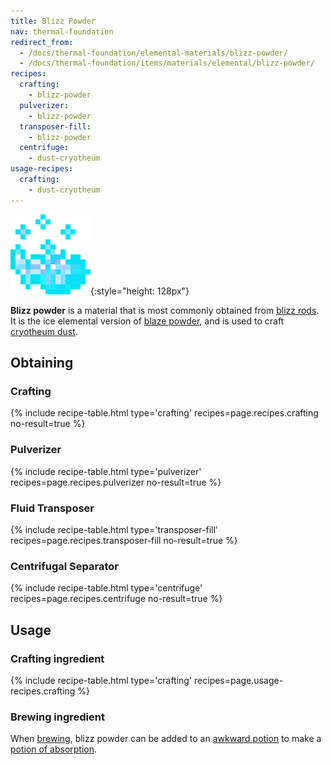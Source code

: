 ```yaml
---
title: Blizz Powder
nav: thermal-foundation
redirect_from:
  - /docs/thermal-foundation/elemental-materials/blizz-powder/
  - /docs/thermal-foundation/items/materials/elemental/blizz-powder/
recipes:
  crafting:
    - blizz-powder
  pulverizer:
    - blizz-powder
  transposer-fill:
    - blizz-powder
  centrifuge:
    - dust-cryotheum
usage-recipes:
  crafting:
    - dust-cryotheum
---
```


![Blizz powder](/assets/images/thermal-foundation/blizz-powder.gif){:style="height: 128px"}


**Blizz powder** is a material that is most commonly obtained from [blizz
rods](/docs/blizz-rod/). It is the ice elemental version of [blaze
powder](https://minecraft.gamepedia.com/Blaze_Powder), and is used to craft
[cryotheum dust](/docs/cryotheum-dust/).


Obtaining
---------

### Crafting
{% include recipe-table.html type='crafting' recipes=page.recipes.crafting no-result=true %}

### Pulverizer
{% include recipe-table.html type='pulverizer' recipes=page.recipes.pulverizer no-result=true %}

### Fluid Transposer
{% include recipe-table.html type='transposer-fill' recipes=page.recipes.transposer-fill no-result=true %}

### Centrifugal Separator
{% include recipe-table.html type='centrifuge' recipes=page.recipes.centrifuge no-result=true %}


Usage
-----

### Crafting ingredient
{% include recipe-table.html type='crafting' recipes=page.usage-recipes.crafting %}

### Brewing ingredient
When [brewing](https://minecraft.gamepedia.com/Brewing), blizz powder can be
added to an [awkward
potion](https://minecraft.gamepedia.com/Potion#Base_potions) to make a [potion
of absorption](/docs/cofh-core-potions/).
